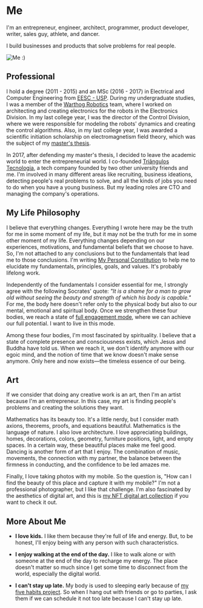 # Me

I'm an entrepreneur, engineer, architect, programmer, product developer, writer, sales guy, athlete, and dancer.

I build businesses and products that solve problems for real people.

![Me :)](/me.webp)

## Professional

I hold a degree (2011 - 2015) and an MSc (2016 - 2017) in Electrical and Computer Engineering from [EESC - USP](https://eesc.usp.br/). During my undergraduate studies, I was a member of the [Warthog Robotics](https://wr.sc.usp.br/en/home/) team, where I worked on architecting and creating electronics for the robots in the Electronics Division. In my last college year, I was the director of the Control Division, where we were responsible for modeling the robots' dynamics and creating the control algorithms. Also, in my last college year, I was awarded a scientific initiation scholarship on electromagnetism field theory, which was the subject of my [master's thesis](https://teses.usp.br/teses/disponiveis/18/18155/tde-10112017-093250/en.php).

In 2017, after defending my master's thesis, I decided to leave the academic world to enter the entrepreneurial world. I co-founded [Triângulos Tecnologia](https://triangulostecnologia.com), a tech company founded by two other university friends and me. I'm involved in many different areas like recruiting, business ideations, detecting people's real problems to solve, and all the kinds of jobs you need to do when you have a young business. But my leading roles are CTO and managing the company's operations.

## My Life Philosophy

I believe that everything changes. Everything I wrote here may be the truth for me in some moment of my life, but it may not be the truth for me in some other moment of my life. Everything changes depending on our experiences, motivations, and fundamental beliefs that we choose to have. So, I'm not attached to any conclusions but to the fundamentals that lead me to those conclusions. I'm writing [My Personal Constitution](/my-personal-constitution) to help me to elucidate my fundamentals, principles, goals, and values. It's probably lifelong work.

Independently of the fundamentals I consider essential for me, I strongly agree with the following Socrates' quote: _"It is a shame for a man to grow old without seeing the beauty and strength of which his body is capable."_ For me, the body here doesn't refer only to the physical body but also to our mental, emotional and spiritual body. Once we strengthen these four bodies, we reach a state of [full engagement mode](/books/the-power-of-full-engagement), where we can achieve our full potential. I want to live in this mode.

Among these four bodies, I'm most fascinated by spirituality. I believe that a state of complete presence and consciousness exists, which Jesus and Buddha have told us. When we reach it, we don't identify anymore with our egoic mind, and the notion of time that we know doesn't make sense anymore. Only here and now exists—the timeless essence of our being.

## Art

If we consider that doing any creative work is an art, then I'm an artist because I'm an entrepreneur. In this case, my art is finding people's problems and creating the solutions they want.

Mathematics has its beauty too. It's a little nerdy, but I consider math axions, theorems, proofs, and equations beautiful. Mathematics is the language of nature. I also love architecture. I love appreciating buildings, homes, decorations, colors, geometry, furniture positions, light, and empty spaces. In a certain way, these beautiful places make me feel good. Dancing is another form of art that I enjoy. The combination of music, movements, the connection with my partner, the balance between the firmness in conducting, and the confidence to be led amazes me.

Finally, I love taking photos with my mobile. So the question is, "How can I find the beauty of this place and capture it with my mobile?" I'm not a professional photographer, but I like that challenge. I'm also fascinated by the aesthetics of digital art, and this is [my NFT digital art collection](/art) if you want to check it out.

## More About Me

- **I love kids.** I like them because they're full of life and energy. But, to be honest, I'll enjoy being with any person with such characteristics.

- **I enjoy walking at the end of the day.** I like to walk alone or with someone at the end of the day to recharge my energy. The place doesn't matter so much since I get some time to disconnect from the world, especially the digital world.

- **I can't stay up late.** My body is used to sleeping early because of [my five habits project](/five-habits-for-the-next-five-years). So when I hang out with friends or go to parties, I ask them if we can schedule it not too late because I can't stay up late.
